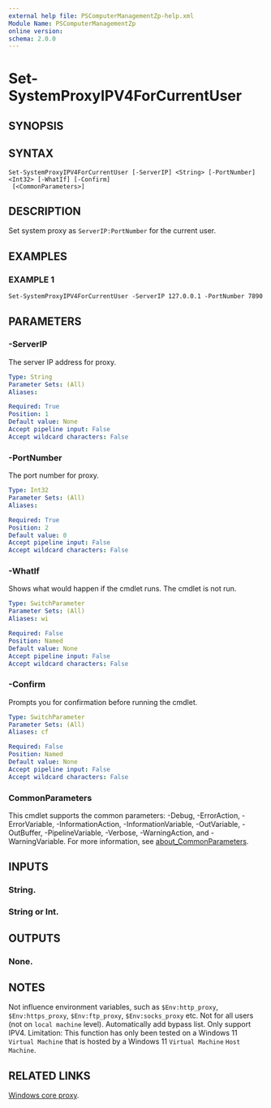```yaml
---
external help file: PSComputerManagementZp-help.xml
Module Name: PSComputerManagementZp
online version:
schema: 2.0.0
---
```


# Set-SystemProxyIPV4ForCurrentUser

## SYNOPSIS

## SYNTAX

```
Set-SystemProxyIPV4ForCurrentUser [-ServerIP] <String> [-PortNumber] <Int32> [-WhatIf] [-Confirm]
 [<CommonParameters>]
```

## DESCRIPTION
Set system proxy as `ServerIP:PortNumber` for the current user.

## EXAMPLES

### EXAMPLE 1
```
Set-SystemProxyIPV4ForCurrentUser -ServerIP 127.0.0.1 -PortNumber 7890
```

## PARAMETERS

### -ServerIP
The server IP address for proxy.

```yaml
Type: String
Parameter Sets: (All)
Aliases:

Required: True
Position: 1
Default value: None
Accept pipeline input: False
Accept wildcard characters: False
```

### -PortNumber
The port number for proxy.

```yaml
Type: Int32
Parameter Sets: (All)
Aliases:

Required: True
Position: 2
Default value: 0
Accept pipeline input: False
Accept wildcard characters: False
```

### -WhatIf
Shows what would happen if the cmdlet runs.
The cmdlet is not run.

```yaml
Type: SwitchParameter
Parameter Sets: (All)
Aliases: wi

Required: False
Position: Named
Default value: None
Accept pipeline input: False
Accept wildcard characters: False
```

### -Confirm
Prompts you for confirmation before running the cmdlet.

```yaml
Type: SwitchParameter
Parameter Sets: (All)
Aliases: cf

Required: False
Position: Named
Default value: None
Accept pipeline input: False
Accept wildcard characters: False
```

### CommonParameters
This cmdlet supports the common parameters: -Debug, -ErrorAction, -ErrorVariable, -InformationAction, -InformationVariable, -OutVariable, -OutBuffer, -PipelineVariable, -Verbose, -WarningAction, and -WarningVariable. For more information, see [about_CommonParameters](http://go.microsoft.com/fwlink/?LinkID=113216).

## INPUTS

### String.
### String or Int.
## OUTPUTS

### None.
## NOTES
Not influence environment variables, such as `$Env:http_proxy`, `$Env:https_proxy`, `$Env:ftp_proxy`, `$Env:socks_proxy` etc.
Not for all users (not on `local machine` level).
Automatically add bypass list.
Only support IPV4.
Limitation: This function has only been tested on a Windows 11 `Virtual Machine` that is hosted by a Windows 11 `Virtual Machine` `Host Machine`.

## RELATED LINKS

[Windows core proxy](https://www.mikesay.com/2020/02/03/windows-core-proxy/#%E7%B3%BB%E7%BB%9F%E7%BA%A7%E5%88%AB%E7%9A%84%E8%AE%BE%E7%BD%AE).


